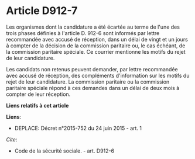 # Article D912-7

Les organismes dont la candidature a été écartée au terme de l'une des trois phases définies à l'article D. 912-6 sont
informés par lettre recommandée avec accusé de réception, dans un délai de vingt et un jours à compter de la décision de la
commission paritaire ou, le cas échéant, de la commission paritaire spéciale. Ce courrier mentionne les motifs du rejet de
leur candidature. 

Les candidats non retenus peuvent demander, par lettre recommandée avec accusé de réception, des compléments d'information
sur les motifs du rejet de leur candidature. La commission paritaire ou la commission paritaire spéciale répond à ces
demandes dans un délai de deux mois à compter de leur réception.

**Liens relatifs à cet article**

**Liens**:

  - DEPLACE: Décret n°2015-752 du 24 juin 2015 - art. 1

_Cite_:

  - Code de la sécurité sociale. - art. D912-6
